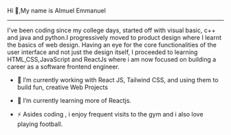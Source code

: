 Hi 👋,My name is AImuel Emmanuel

<hr>

I've been coding since my college days, started off with visual basic, c++ and java and python.I progressively moved to product design where I learnt the basics of web design. Having an eye for the core functionalities of the user interface and not just the design itself, I proceeded to learning HTML,CSS,JavaScript and ReactJs where i am now focused on building a career as a software frontend engineer.


- 🔭 I’m currently working with React JS, Tailwind CSS, and using them to build fun, creative Web Projects

- 🌱 I’m currently learning more of Reactjs.

- ⚡ Asides coding , i enjoy frequent visits to the gym and i also love playing football.
